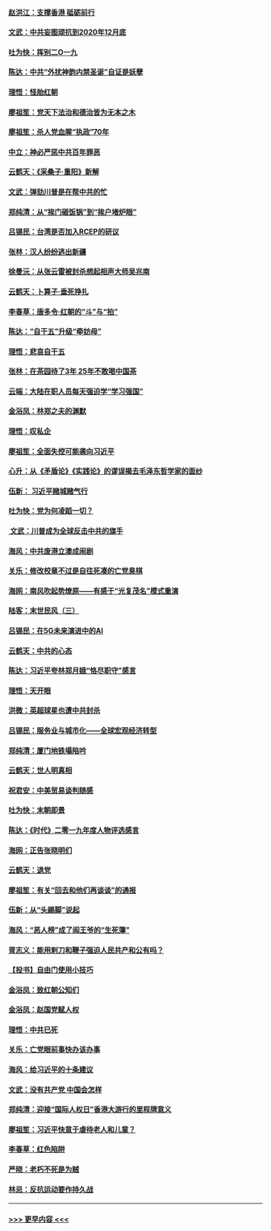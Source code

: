 #### [赵洪江：支撑香港 砥砺前行](../pages/nsc993/n11748482.md?t=12271933) 
#### [文武：中共妄图顽抗到2020年12月底](../pages/nsc993/n11748446.md?t=12271933) 
#### [吐为快：挥别二O一九](../pages/nsc993/n11748411.md?t=12271933) 
#### [陈达：中共“外扰神韵内禁圣诞”自证是妖孽](../pages/nsc993/n11748226.md?t=12271933) 
#### [理悟：怪胎红朝](../pages/nsc993/n11748206.md?t=12271933) 
#### [廖祖笙：党天下法治和德治皆为无本之木](../pages/nsc993/n11748135.md?t=12271933) 
#### [廖祖笙：杀人党血腥“执政”70年](../pages/nsc993/n11745144.md?t=12271933) 
#### [中立：神必严惩中共百年罪恶](../pages/nsc993/n11744970.md?t=12271933) 
#### [云鹤天：《采桑子‧重阳》新解](../pages/nsc993/n11744948.md?t=12271933) 
#### [文武：弹劾川普是在帮中共的忙](../pages/nsc993/n11744758.md?t=12271933) 
#### [郑纯清：从“挨门砸饭锅”到“挨户堵炉眼”](../pages/nsc993/n11744745.md?t=12271933) 
#### [吕锡民：台湾是否加入RCEP的研议](../pages/nsc993/n11744701.md?t=12271933) 
#### [张林：汉人纷纷逃出新疆](../pages/nsc993/n11743530.md?t=12271933) 
#### [徐曼沅：从张云雷被封杀想起相声大师吴兆南](../pages/nsc993/n11741816.md?t=12271933) 
#### [云鹤天：卜算子‧垂死挣扎](../pages/nsc993/n11739956.md?t=12271933) 
#### [李春草：唐多令‧红朝的“斗”与“拍”](../pages/nsc993/n11739830.md?t=12271933) 
#### [陈达：“自干五”升级“牵妨母”](../pages/nsc993/n11739724.md?t=12271933) 
#### [理悟：悲哀自干五](../pages/nsc993/n11739547.md?t=12271933) 
#### [张林：在茶园待了3年 25年不敢喝中国茶](../pages/nsc993/n11739240.md?t=12271933) 
#### [云端：大陆在职人员每天强迫学“学习强国”](../pages/nsc993/n11738735.md?t=12271933) 
#### [金浴凤：林郑之夫的渊默](../pages/nsc993/n11737735.md?t=12271933) 
#### [理悟：叹私企](../pages/nsc993/n11737715.md?t=12271933) 
#### [廖祖笙：全面失控可能袭向习近平](../pages/nsc993/n11737704.md?t=12271933) 
#### [心升：从《矛盾论》《实践论》的谬误揭去毛泽东哲学家的面纱](../pages/nsc993/n11736962.md?t=12271933) 
#### [伍新： 习近平赌城赌气行](../pages/nsc993/n11736929.md?t=12271933) 
#### [吐为快：党为何凌蹈一切？](../pages/nsc993/n11736915.md?t=12271933) 
#### [ 文武：川普成为全球反击中共的旗手](../pages/nsc993/n11736882.md?t=12271933) 
#### [海风：中共废港立澳成闹剧](../pages/nsc993/n11735857.md?t=12271933) 
#### [关乐：修改校章不过是自往死凑的亡党臭棋](../pages/nsc993/n11735097.md?t=12271933) 
#### [海网：南风吹起势燎原——有感于“光复茂名”模式重演](../pages/nsc993/n11732308.md?t=12271933) 
#### [陆客：末世民风（三）](../pages/nsc993/n11732211.md?t=12271933) 
#### [吕锡民：在5G未来演进中的AI](../pages/nsc993/n11730010.md?t=12271933) 
#### [云鹤天：中共的心态](../pages/nsc993/n11729906.md?t=12271933) 
#### [陈达：习近平夸林郑月娥“恪尽职守”感言](../pages/nsc993/n11729881.md?t=12271933) 
#### [理悟：天开眼](../pages/nsc993/n11729699.md?t=12271933) 
#### [洪微：英超球星也遭中共封杀](../pages/nsc993/n11727243.md?t=12271933) 
#### [吕锡民：服务业与城市化——全球宏观经济转型](../pages/nsc993/n11725845.md?t=12271933) 
#### [郑纯清：厦门地铁塌陷吟](../pages/nsc993/n11725813.md?t=12271933) 
#### [云鹤天：世人明真相](../pages/nsc993/n11725621.md?t=12271933) 
#### [祝君安：中美贸易谈判随感](../pages/nsc993/n11725609.md?t=12271933) 
#### [吐为快：末朝即景](../pages/nsc993/n11723365.md?t=12271933) 
#### [陈达：《时代》二零一九年度人物评选感言](../pages/nsc993/n11723337.md?t=12271933) 
#### [海网：正告张晓明们](../pages/nsc993/n11723228.md?t=12271933) 
#### [云鹤天：退党](../pages/nsc993/n11723056.md?t=12271933) 
#### [廖祖笙：有关“回去和他们再谈谈”的通报](../pages/nsc993/n11722442.md?t=12271933) 
#### [伍新：从“头踢脚”说起](../pages/nsc993/n11722429.md?t=12271933) 
#### [海风：“恶人榜”成了阎王爷的“生死簿”](../pages/nsc993/n11722272.md?t=12271933) 
#### [胥志义：能用剌刀和鞭子强迫人民共产和公有吗？](../pages/nsc993/n11720569.md?t=12271933) 
#### [【投书】自由门使用小技巧](../pages/nsc993/n11720180.md?t=12271933) 
#### [金浴凤：致红朝公知们](../pages/nsc993/n11720563.md?t=12271933) 
#### [金浴凤：赵国党赋人权](../pages/nsc993/n11720533.md?t=12271933) 
#### [理悟：中共已死](../pages/nsc993/n11720233.md?t=12271933) 
#### [关乐：亡党眼前事快办该办事](../pages/nsc993/n11719160.md?t=12271933) 
#### [海风：给习近平的十条建议](../pages/nsc993/n11717616.md?t=12271933) 
#### [文武：没有共产党 中国会怎样](../pages/nsc993/n11717584.md?t=12271933) 
#### [郑纯清：迎接“国际人权日”香港大游行的里程牌意义](../pages/nsc993/n11717417.md?t=12271933) 
#### [廖祖笙：习近平快意于虐待老人和儿童？](../pages/nsc993/n11715313.md?t=12271933) 
#### [李春草：红色陷阱](../pages/nsc993/n11715029.md?t=12271933) 
#### [严晓：老朽不死是为贼](../pages/nsc993/n11712910.md?t=12271933) 
#### [林忌：反抗运动要作持久战](../pages/nsc993/n11712623.md?t=12271933) 

----
#### [ >>> 更早内容 <<< ](../indexes/nsc993-earlier.md)
